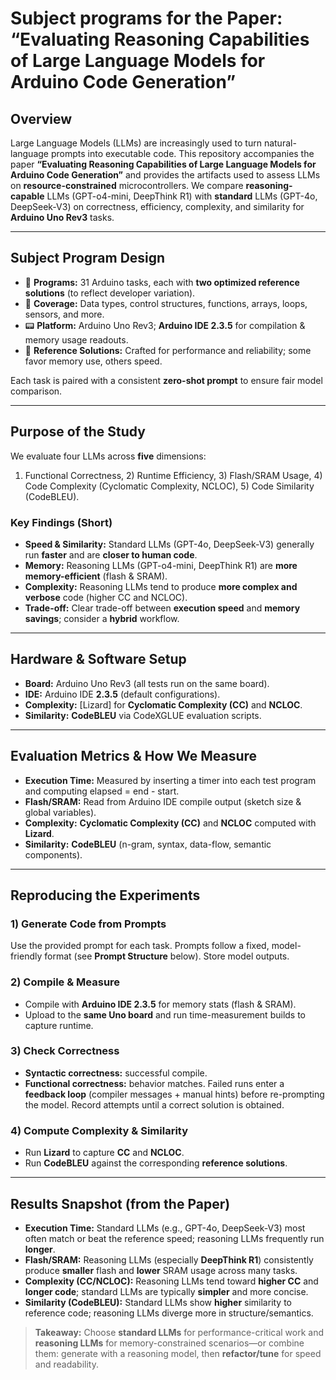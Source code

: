 # Subject programs for the Paper: “Evaluating Reasoning Capabilities of Large Language Models for Arduino Code Generation”

## Overview
Large Language Models (LLMs) are increasingly used to turn natural-language prompts into executable code. This repository accompanies the paper **“Evaluating Reasoning Capabilities of Large Language Models for Arduino Code Generation”** and provides the artifacts used to assess LLMs on **resource-constrained** microcontrollers. We compare **reasoning-capable** LLMs (GPT-o4-mini, DeepThink R1) with **standard** LLMs (GPT-4o, DeepSeek-V3) on correctness, efficiency, complexity, and similarity for **Arduino Uno Rev3** tasks.

---

## Subject Program Design
- 🧩 **Programs:** 31 Arduino tasks, each with **two optimized reference solutions** (to reflect developer variation).
- 🧠 **Coverage:** Data types, control structures, functions, arrays, loops, sensors, and more.
- 📟 **Platform:** Arduino Uno Rev3; **Arduino IDE 2.3.5** for compilation & memory usage readouts.
- 🔧 **Reference Solutions:** Crafted for performance and reliability; some favor memory use, others speed.

Each task is paired with a consistent **zero-shot prompt** to ensure fair model comparison.

---

## Purpose of the Study
We evaluate four LLMs across **five** dimensions:  
1) Functional Correctness, 2) Runtime Efficiency, 3) Flash/SRAM Usage, 4) Code Complexity (Cyclomatic Complexity, NCLOC), 5) Code Similarity (CodeBLEU).

### Key Findings (Short)
- **Speed & Similarity:** Standard LLMs (GPT-4o, DeepSeek-V3) generally run **faster** and are **closer to human code**.  
- **Memory:** Reasoning LLMs (GPT-o4-mini, DeepThink R1) are **more memory-efficient** (flash & SRAM).  
- **Complexity:** Reasoning LLMs tend to produce **more complex and verbose** code (higher CC and NCLOC).  
- **Trade-off:** Clear trade-off between **execution speed** and **memory savings**; consider a **hybrid** workflow.

---

## Hardware & Software Setup
- **Board:** Arduino Uno Rev3 (all tests run on the same board).  
- **IDE:** Arduino IDE **2.3.5** (default configurations).  
- **Complexity:** [Lizard] for **Cyclomatic Complexity (CC)** and **NCLOC**.  
- **Similarity:** **CodeBLEU** via CodeXGLUE evaluation scripts.

---

## Evaluation Metrics & How We Measure
- **Execution Time:** Measured by inserting a timer into each test program and computing elapsed = end - start.  
- **Flash/SRAM:** Read from Arduino IDE compile output (sketch size & global variables).  
- **Complexity:** **Cyclomatic Complexity (CC)** and **NCLOC** computed with **Lizard**.  
- **Similarity:** **CodeBLEU** (n-gram, syntax, data-flow, semantic components).

---

## Reproducing the Experiments

### 1) Generate Code from Prompts
Use the provided prompt for each task. Prompts follow a fixed, model-friendly format (see **Prompt Structure** below). Store model outputs.

### 2) Compile & Measure
- Compile with **Arduino IDE 2.3.5** for memory stats (flash & SRAM).  
- Upload to the **same Uno board** and run time-measurement builds to capture runtime.

### 3) Check Correctness
- **Syntactic correctness:** successful compile.  
- **Functional correctness:** behavior matches. Failed runs enter a **feedback loop** (compiler messages + manual hints) before re-prompting the model. Record attempts until a correct solution is obtained.

### 4) Compute Complexity & Similarity
- Run **Lizard** to capture **CC** and **NCLOC**.  
- Run **CodeBLEU** against the corresponding **reference solutions**.

---

## Results Snapshot (from the Paper)
- **Execution Time:** Standard LLMs (e.g., GPT-4o, DeepSeek-V3) most often match or beat the reference speed; reasoning LLMs frequently run **longer**.  
- **Flash/SRAM:** Reasoning LLMs (especially **DeepThink R1**) consistently produce **smaller** flash and **lower** SRAM usage across many tasks.  
- **Complexity (CC/NCLOC):** Reasoning LLMs tend toward **higher CC** and **longer code**; standard LLMs are typically **simpler** and more concise.  
- **Similarity (CodeBLEU):** Standard LLMs show **higher** similarity to reference code; reasoning LLMs diverge more in structure/semantics.

> **Takeaway:** Choose **standard LLMs** for performance-critical work and **reasoning LLMs** for memory-constrained scenarios—or combine them: generate with a reasoning model, then **refactor/tune** for speed and readability.


